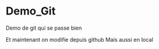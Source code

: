 # Demo_Git
Demo de git qui se passe bien

Et maintenant on modifie depuis github
Mais aussi en local

